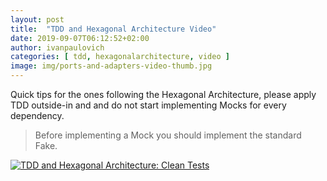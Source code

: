 ```yaml
---
layout: post
title:  "TDD and Hexagonal Architecture Video"
date: 2019-09-07T06:12:52+02:00
author: ivanpaulovich
categories: [ tdd, hexagonalarchitecture, video ]
image: img/ports-and-adapters-video-thumb.jpg
---
```

Quick tips for the ones following the Hexagonal Architecture, please apply TDD outside-in and and do not start implementing Mocks for every dependency.

> Before implementing a Mock you should implement the standard Fake.

[![TDD and Hexagonal Architecture: Clean Tests](http://img.youtube.com/vi/j6_XPsqjrhE/0.jpg)](http://www.youtube.com/watch?v=j6_XPsqjrhE "TDD and Hexagonal Architecture: Clean Tests")
